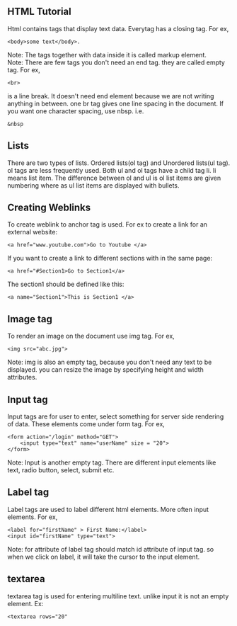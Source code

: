 HTML Tutorial
-------------
Html contains tags that display text data. Everytag has a closing tag. For ex, 
    
    <body>some text</body>.

Note: The tags together with data inside it is called markup element. <br>
Note: There are few tags you don't need an end tag. they are called empty tag. For ex, 
  
    <br> 
is a line break. It doesn't need end element because we are not writing anything in between. one br tag gives one line spacing in the document. If you want one character spacing, use nbsp. i.e.

    &nbsp
    
Lists
-----
There are two types of lists. Ordered lists(ol tag) and Unordered lists(ul tag). ol tags are less frequently used. Both ul and ol tags have a child tag li. li means list item. The difference between ol and ul is ol list items are given numbering where as ul list items are displayed with bullets.

Creating Weblinks
-----------------
To create weblink to anchor tag is used. For ex to create a link for an external website:
    
    <a href="www.youtube.com">Go to Youtube </a>
    
If you want to create a link to different sections with in the same page:
    
    <a href="#Section1>Go to Section1</a>

The section1 should be defined like this:
    
    <a name="Section1">This is Section1 </a>

Image tag
---------
To render an image on the document use img tag. For ex,
    
    <img src="abc.jpg">

Note: img is also an empty tag, because you don't need any text to be displayed. you can resize the image by specifying height and width attributes.

Input tag
---------
Input tags are for user to enter, select something for server side rendering of data. These elements come under form tag. For ex,

    <form action="/login" method="GET">
        <input type="text" name="userName" size = "20">
    </form>
 
Note: Input is another empty tag. There are different input elements like text, radio button, select, submit etc.

Label tag
---------
Label tags are used to label different html elements. More often input elements. For ex,
    
    <label for="firstName" > First Name:</label>
    <input id="firstName" type="text">

Note: for attribute of label tag should match id attribute of input tag. so when we click on label, it will take the cursor to the input element.

textarea
---------
textarea tag is used for entering multiline text. unlike input it is not an empty element. Ex:
    
    <textarea rows="20" 

